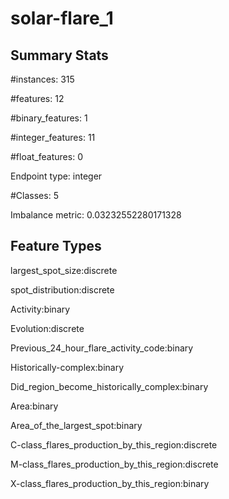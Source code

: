 # solar-flare_1

## Summary Stats

#instances: 315

#features: 12

  #binary_features: 1

  #integer_features: 11

  #float_features: 0

Endpoint type: integer

#Classes: 5

Imbalance metric: 0.03232552280171328

## Feature Types

 largest_spot_size:discrete

spot_distribution:discrete

Activity:binary

Evolution:discrete

Previous_24_hour_flare_activity_code:binary

Historically-complex:binary

Did_region_become_historically_complex:binary

Area:binary

Area_of_the_largest_spot:binary

C-class_flares_production_by_this_region:discrete

M-class_flares_production_by_this_region:discrete

X-class_flares_production_by_this_region:binary

